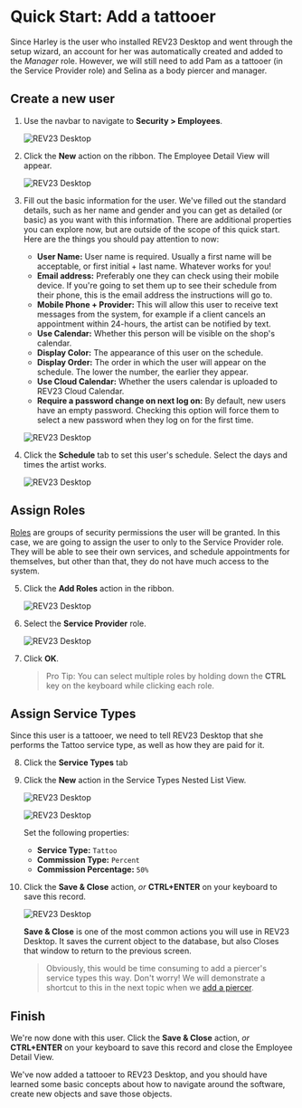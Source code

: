 # Quick Start: Add a tattooer

Since Harley is the user who installed REV23 Desktop and went through the setup wizard, an account for her was automatically created and added to the *Manager* role. However, we will still need to add Pam as a tattooer (in the Service Provider role) and Selina as a body piercer and manager.

## Create a new user

1. Use the navbar to navigate to **Security > Employees**.

    ![REV23 Desktop](img/navbar_security.png)

2. Click the **New** action on the ribbon. The Employee Detail View will appear.

    ![REV23 Desktop](img/employee_list_view_new.png)

3. Fill out the basic information for the user. We've filled out the standard details, such as her name and gender and you can get as detailed (or basic) as you want with this information. There are additional properties you can explore now, but are outside of the scope of this quick start. Here are the things you should pay attention to now:

    - **User Name:** User name is required. Usually a first name will be acceptable, or first initial + last name. Whatever works for you!
    - **Email address:** Preferably one they can check using their mobile device. If you're going to set them up to see their schedule from their phone, this is the email address the instructions will go to.
    - **Mobile Phone + Provider:** This will allow this user to receive text messages from the system, for example if a client cancels an appointment within 24-hours, the artist can be notified by text.
    - **Use Calendar:** Whether this person will be visible on the shop's calendar.
    - **Display Color:** The appearance of this user on the schedule.
    - **Display Order:** The order in which the user will appear on the schedule. The lower the number, the earlier they appear.
    - **Use Cloud Calendar:** Whether the users calendar is uploaded to REV23 Cloud Calendar.
    - **Require a password change on next log on:** By default, new users have an empty password. Checking this option will force them to select a new password when they log on for the first time.

    ![REV23 Desktop](img/employee_detail_view_pam.png)

4. Click the **Schedule** tab to set this user's schedule. Select the days and times the artist works.

    ![REV23 Desktop](img/employee_detail_view_schedule.png)

## Assign Roles

[Roles](../security-concepts/roles.md) are groups of security permissions the user will be granted. In this case, we are going to assign the user to only to the Service Provider role. They will be able to see their own services, and schedule appointments for themselves, but other than that, they do not have much access to the system.

5. Click the **Add Roles** action in the ribbon.

    ![REV23 Desktop](img/employee_detail_view_ribbon_add_roles.png)

6. Select the **Service Provider** role.

    ![REV23 Desktop](img/add_roles.png)

7. Click **OK**.

    > Pro Tip: You can select multiple roles by holding down the **CTRL** key on the keyboard while clicking each role.
    
## Assign Service Types

Since this user is a tattooer, we need to tell REV23 Desktop that she performs the Tattoo service type, as well as how they are paid for it.

8. Click the **Service Types** tab
9. Click the **New** action in the Service Types Nested List View.

    ![REV23 Desktop](img/new_service_type.png)

    ![REV23 Desktop](img/employee_service_type_detail_view.png)

    Set the following properties:
    -  **Service Type:** `Tattoo`
    -  **Commission Type:** `Percent`
    -  **Commission Percentage:** `50%`

10. Click the **Save & Close** action, *or* **CTRL+ENTER** on your keyboard to save this record.

    ![REV23 Desktop](img/employee_service_type_detail_view_save_and_close.png)

    **Save & Close** is one of the most common actions you will use in REV23 Desktop. It saves the current object to the database, but also Closes that window to return to the previous screen.

    > Obviously, this would be time consuming to add a piercer's service types this way. Don't worry! We will demonstrate a shortcut to this in the next topic when we [add a piercer](add-a-piercer.md).

## Finish

We're now done with this user. Click the **Save & Close** action, *or* **CTRL+ENTER** on your keyboard to save this record and close the Employee Detail View.

We've now added a tattooer to REV23 Desktop, and you should have learned some basic concepts about how to navigate around the software, create new objects and save those objects.